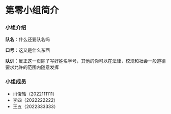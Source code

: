 # 第零小组简介

### 小组介绍

**队名**：什么还要队名吗

**口号**：这又是什么东西

**队训**：反正这一页除了写好姓名学号，其他的你可以在法律，校规和社会一般道德要求允许的范围内随意发挥

### 小组成员

- 肖俊皓（2022111111）
- 李四（2022222222）
- 王五（2022333333）


